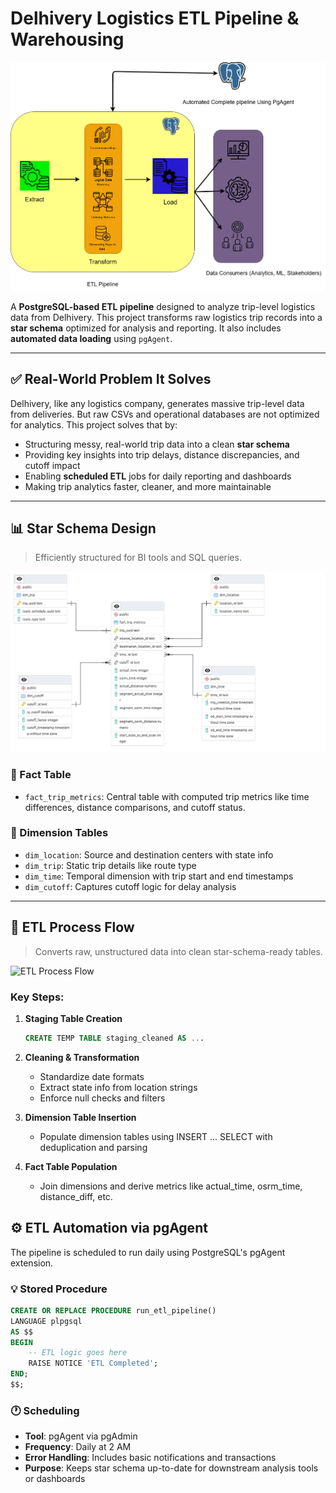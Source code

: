 # Delhivery Logistics ETL Pipeline & Warehousing

![ETL Flow](ETL.png)

A **PostgreSQL-based ETL pipeline** designed to analyze trip-level logistics data from Delhivery. This project transforms raw logistics trip records into a **star schema** optimized for analysis and reporting. It also includes **automated data loading** using `pgAgent`.

---

## ✅ Real-World Problem It Solves

Delhivery, like any logistics company, generates massive trip-level data from deliveries. But raw CSVs and operational databases are not optimized for analytics. This project solves that by:

- Structuring messy, real-world trip data into a clean **star schema**
- Providing key insights into trip delays, distance discrepancies, and cutoff impact
- Enabling **scheduled ETL** jobs for daily reporting and dashboards
- Making trip analytics faster, cleaner, and more maintainable

---
## 📊 Star Schema Design

> Efficiently structured for BI tools and SQL queries.

![Star Schema Diagram](erd.png)

### 📌 Fact Table
- `fact_trip_metrics`: Central table with computed trip metrics like time differences, distance comparisons, and cutoff status.

### 📌 Dimension Tables
- `dim_location`: Source and destination centers with state info  
- `dim_trip`: Static trip details like route type  
- `dim_time`: Temporal dimension with trip start and end timestamps  
- `dim_cutoff`: Captures cutoff logic for delay analysis  

---

## 🔄 ETL Process Flow

> Converts raw, unstructured data into clean star-schema-ready tables.

![ETL Process Flow]()

### Key Steps:

1. **Staging Table Creation**
   ```sql
   CREATE TEMP TABLE staging_cleaned AS ...
   ```

2. **Cleaning & Transformation**
   - Standardize date formats
   - Extract state info from location strings
   - Enforce null checks and filters

3. **Dimension Table Insertion**
   - Populate dimension tables using INSERT ... SELECT with deduplication and parsing

4. **Fact Table Population**
   - Join dimensions and derive metrics like actual_time, osrm_time, distance_diff, etc.

## ⚙️ ETL Automation via pgAgent

The pipeline is scheduled to run daily using PostgreSQL's pgAgent extension.

### 💡 Stored Procedure

```sql
CREATE OR REPLACE PROCEDURE run_etl_pipeline()
LANGUAGE plpgsql
AS $$
BEGIN
    -- ETL logic goes here
    RAISE NOTICE 'ETL Completed';
END;
$$;
```

### 🕐 Scheduling

- **Tool**: pgAgent via pgAdmin
- **Frequency**: Daily at 2 AM
- **Error Handling**: Includes basic notifications and transactions
- **Purpose**: Keeps star schema up-to-date for downstream analysis tools or dashboards


